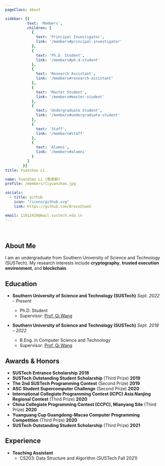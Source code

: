 ```yaml
---
pageClass: about

sidebar: [{
          text: 'Members',
          children: [
            {
              text: 'Principal Investigator',
              link: '/members#principal-investigator'
            },
            {
              text: 'Ph.D. Student',
              link: '/members#ph-d-student'
            },
            {
              text: 'Research Assistant',
              link: '/members#research-assistant'
            },
            {
              text: 'Master Student',
              link: '/members#master-student'
            },
            {
              text: 'Undergraduate Student',
              link: '/members#undergraduate-student'
            },
            {
              text: 'Staff',
              link: '/members#staff'
            },
            {
              text: 'Alumni',
              link: '/members#alumni'
            }
          ]
        }]
title: Yuanzhao Li

name: Yuanzhao Li (黎原朝)
profile: /members/liyuanzhao.jpg

socials:
  - title: github
    icon: "/icons/github.svg"
    link: https://github.com/BravoChaoS

email: 11812420@mail.sustech.edu.cn
---
```

<div style="padding: 2%"></div>
<ProfileSection :frontmatter="$page.frontmatter" />

## About Me

I am an undergraduate from Southern University of Science and Technology (SUSTech). My research interests include **cryptography**, **trusted execution environment**, and **blockchain**.

## Education

- **Southern University of Science and Technology (SUSTech)** *Sept. 2022 – Present*
  - Ph.D. Student 
  - Supervisor: [Prof. Qi Wang](http://cse.sustech.edu.cn/faculty/~wangqi/) 

- **Southern University of Science and Technology (SUSTech)** *Sept. 2018 – 2022*
  - B.Eng. in Computer Science and Technology 
  - Supervisor: [Prof. Qi Wang](http://cse.sustech.edu.cn/faculty/~wangqi/)

## Awards & Honors

- **SUSTech Entrance Scholarship** **2018**
- **SUSTech Outstanding Student Scholarship** (Third Prize) **2019**
- **The 2nd SUSTech Programming Contest** (Second Prize) **2019**
- **ASC Student Supercomputer Challenge** (Second Prize) **2020**
- **International Collegiate Programming Contest (ICPC) Asia Nanjing Regional Contest** (Third Prize) **2020**
- **China Collegiate Programming Contest (CCPC), Mianyang Site**  (Third Prize) **2020**
- **Yuanguang Cup Guangdong-Macao Computer Programming Competition** (Third Prize) **2020**  
- **SUSTech Outstanding Student Scholarship** (Third Prize) **2021**

## Experience

- **Teaching Assistant**
  - CS203: Data Structure and Algorithm (SUSTech Fall 2021)



<!-- Custom style for this page -->

<style lang="stylus">

.theme-container.about .page
  font-size 14px
  font-family "lucida grande", "lucida sans unicode", lucida, "Helvetica Neue", Helvetica, Arial, sans-serif;
  p
    margin 0 0 0.5rem
  p, ul, ol
    line-height normal
  a
    font-weight normal
  .theme-default-content:not(.custom) > h2
    margin-bottom 0.5rem
  .theme-default-content:not(.custom) > h2:first-child + p
    margin-top 0.5rem
  .theme-default-content:not(.custom) > h3
    padding-top 4rem

  /* Override */
  .md-card
    margin-top 0.5em
    .card-image
      padding 0.2rem
      img
        max-width 120px
        max-height 120px
    .card-content p
      -webkit-margin-after 0.2em

@media (max-width: 419px)
  .theme-container.about .page
    p, ul, ol
      line-height 1.5

    .md-card
      .card-image
        img 
          width 100%
          max-width 400px

</style>
